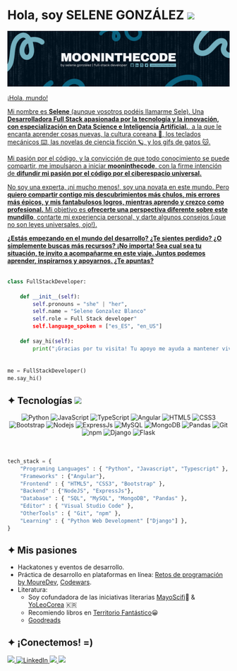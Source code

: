 <!-- 
![visitors](https://visitor-badge.laobi.icu/badge?page_id=gonzalezseledev.gonzalezseledev)
[![Open Source Lover](https://badges.frapsoft.com/os/v1/open-source.svg?v=102)](https://github.com/ellerbrock/open-source-badge/)
-->

<h1>Hola, soy SELENE GONZÁLEZ <img src="https://media.giphy.com/media/mGcNjsfWAjY5AEZNw6/giphy.gif" width="50"></h1>

<a href="https://github.com/gonzalezseledev"><img src="https://github.com/gonzalezseledev/gonzalezseledev/blob/main/banner.png"/>

¡Hola, mundo!

Mi nombre es **Selene** (aunque vosotros podéis llamarme Sele). Una **Desarrolladora Full Stack apasionada por la tecnología y la innovación, con especialización en Data Science e Inteligencia Artificial.**, a la que le encanta aprender cosas nuevas, la cultura coreana 🌺, los teclados mecánicos ⌨️, las novelas de ciencia ficción 🪐, y los gifs de gatos 🐱.

Mi pasión por el código, y la convicción de que todo conocimiento se puede compartir, me impulsaron a iniciar **mooninthecode**, con la firme intención de **difundir mi pasión por el código por el ciberespacio universal.**

No soy una experta, ¡ni mucho menos!, soy una novata en este mundo. Pero **quiero compartir contigo mis descubrimientos más chulos, mis errores más épicos, y mis fantabulosos logros, mientras aprendo y crezco como profesional.** Mi objetivo es **ofrecerte una perspectiva diferente sobre este mundillo**, contarte mi experiencia personal, y darte algunos consejos (¡que no son leyes universales, ojo!).

**¿Estás empezando en el mundo del desarrollo? ¿Te sientes perdido? ¿O simplemente buscas más recursos? ¡No importa! Sea cual sea tu situación, te invito a acompañarme en este viaje. Juntos podemos aprender, inspirarnos y apoyarnos. ¿Te apuntas?** <!-- **[Suscríbete a mi blog](https://#)** -->

```python

class FullStackDeveloper:

    def __init__(self):
        self.pronouns = "she" | "her",
        self.name = "Selene Gonzalez Blanco"
        self.role = Full Stack developer"
        self.language_spoken = ["es_ES", "en_US"]

    def say_hi(self):
        print("¡Gracias por tu visita! Tu apoyo me ayuda a mantener vivo este sueño. ¡Feliz día! 💜")


me = FullStackDeveloper()
me.say_hi()

```

<!-- Tech Stack Section -->

<h2>✦ Tecnologías <img src="https://media.giphy.com/media/VgCDAzcKvsR6OM0uWg/giphy.gif" width="50"></h2>

<div align="center">
  <img alt="Python" src="https://img.shields.io/badge/python-0B6380?style=for-the-badge&logo=python&logoColor=white&labelColor=000001" />
  <img alt="JavaScript" src="https://img.shields.io/badge/javascript-0B6380?style=for-the-badge&logo=javascript&logoColor=white&labelColor=000001" /> 
  <img alt="TypeScript" src="https://img.shields.io/badge/typescript-0B6380?style=for-the-badge&logo=typescript&logoColor=white&labelColor=000001" />
  <img alt="Angular" src="https://img.shields.io/badge/angular-0B6380?style=for-the-badge&logo=angular&logoColor=white&labelColor=000001" />
  <img alt="HTML5" src="https://img.shields.io/badge/html5-0B6380?style=for-the-badge&logo=html5&logoColor=white&labelColor=000001" />
  <img alt="CSS3" src="https://img.shields.io/badge/css3-0B6380?style=for-the-badge&logo=css3&logoColor=white&labelColor=000001" />
  <img alt="Bootstrap" src="https://img.shields.io/badge/bootstrap-0B6380?style=for-the-badge&logo=bootstrap&logoColor=white&labelColor=000001" />
  <img alt="Nodejs" src="https://img.shields.io/badge/node.js-0B6380?style=for-the-badge&logo=node.js&logoColor=white&labelColor=000001" />
  <img alt="ExpressJs" src="https://img.shields.io/badge/express.js-0B6380?style=for-the-badge&logo=express&logoColor=white&labelColor=000001" />
  <img alt="MySQL" src="https://img.shields.io/badge/mysql-0B6380.svg?style=for-the-badge&logo=mysql&logoColor=white&labelColor=000001" />
  <img alt="MongoDB" src="https://img.shields.io/badge/MongoDB-0B6380.svg?style=for-the-badge&logo=mongodb&logoColor=white&labelColor=000001" />
  <img alt="Pandas" src="https://img.shields.io/badge/pandas-0B6380.svg?style=for-the-badge&logo=pandas&logoColor=white&labelColor=000001" />
  <img alt="Git" src="https://img.shields.io/badge/git-0B6380?style=for-the-badge&logo=git&logoColor=white&labelColor=000001" />
  <img alt="npm" src="https://img.shields.io/badge/-NPM-0B6380.svg?style=flat-square&logo=npm&logoColor=white&labelColor=000001" />
  <img alt="Django" src="https://img.shields.io/badge/django-0B6380?style=for-the-badge&logo=django&logoColor=white&labelColor=000001" />
  <img alt="Flask" src="https://img.shields.io/badge/flask-0B6380?style=for-the-badge&logo=flask&logoColor=white&labelColor=000001" />
</div>
<br>

```python

tech_stack = { 
    "Programing Languages" : { "Python", "Javascript", "Typescript" },
    "Frameworks" : {"Angular"},
    "Frontend" : { "HTML5", "CSS3", "Bootstrap" },
    "Backend" : {"NodeJS", "ExpressJs"},
    "Database" : { "SQL", "MySQL", "MongoDB", "Pandas" },
    "Editor" : { "Visual Studio Code" },
    "OtherTools" : { "Git", "npm" },
    "Learning" : { "Python Web Development" ["Django"] },
}

```

<!-- Projects Section

## ✦ Proyectos destacados

<!-- BEGIN PROJECTS-CARDS

[![5 things I wish I knew before studying Computer Science](https://ytcards.demolab.com/?id=Wjj21p3tvcg&title=5+things+I+wish+I+knew+before+studying+Computer+Science&lang=en&timestamp=1636628400&background_color=%230d1117&title_color=%23ffffff&stats_color=%23dedede&max_title_lines=1&width=250&border_radius=5&duration=436 "5 things I wish I knew before studying Computer Science")](https://youtu.be/Wjj21p3tvcg?si=b7QYksN87h0wsGpQ)
[![Tips and advice for Computer Science students](https://ytcards.demolab.com/?id=UItfbdI0oNc&title=Tips+and+advice+for+Computer+Science+students&lang=en&timestamp=1638183600&background_color=%230d1117&title_color=%23ffffff&stats_color=%23dedede&max_title_lines=1&width=250&border_radius=5&duration=380 "Tips and advice for Computer Science students")](https://youtu.be/UItfbdI0oNc?si=mjrsewEwBdhtvzDX)
[![My Computer Science degree in 13 minutes](https://ytcards.demolab.com/?id=Dd_4zfmY-aA&title=My+Computer+Science+degree+in+13+minutes&lang=en&timestamp=1693396800&background_color=%230d1117&title_color=%23ffffff&stats_color=%23dedede&max_title_lines=1&width=250&border_radius=5&duration=786 "My Computer Science degree in 13 minutes")](https://youtu.be/Dd_4zfmY-aA?si=1AhwiUIamfs6clV3)
[![How I would learn to code (if I could start over)](https://ytcards.demolab.com/?id=kS03mP7p0ts&title=How+I+would+learn+to+code+(+if+I+could+start+over+)&lang=en&timestamp=1698663600&background_color=%230d1117&title_color=%23ffffff&stats_color=%23dedede&max_title_lines=1&width=250&border_radius=5&duration=695 "How I would learn to code (if I could start over)")](https://youtu.be/kS03mP7p0ts?si=7UXbigeHmyTVGP60)

END PROJECTS-CARDS -->

<!-- Passions Section -->

<h2>✦ Mis pasiones </h2>

+ Hackatones y eventos de desarrollo.
+ Práctica de desarrollo en plataformas en línea: [Retos de programación by MoureDev](https://retosdeprogramacion.com/ejercicios), [Codewars](https://www.codewars.com/).
+ Literatura:
  - Soy cofundadora de las iniciativas literarias [MayoScifi](https://twitter.com/mayoscifi)🚀 & [YoLeoCorea](https://www.instagram.com/yoleocorea/) 🇰🇷
  - Recomiendo libros en [Territorio Fantástico](http://territoriofantastico)😀
  - [Goodreads](https://www.goodreads.com/user/show/77506113-torda-de-ciudad)

<!-- Contact Section -->

<h2>✦ ¡Conectemos! =) </h2>

<div>
  <a href="mailto:gonzalezseledev@gmail.com">
    <img src="https://img.shields.io/badge/Gmail-0B6380?style=for-the-badge&logo=gmail&logoColor=white&labelColor=000001" />
  </a>
  <a href="https://linkedin.com/in/gonzalezseledev" target="_blank">
    <img alt="LinkedIn" src="https://img.shields.io/badge/linkedin-0B6380?&style=for-the-badge&logo=linkedin&logoColor=white&labelColor=000001" />
  </a> 
  <a href="https://www.instagram.com/mooninthecode/">
    <img src="https://img.shields.io/badge/Instagram-0B6380?style=for-the-badge&logo=instagram&logoColor=white&labelColor=000001" />
  </a>
  <a href="https://gonzalezseledev.github.io/portfolio/home.html" target="_blank">
     <img src="https://img.shields.io/badge/Portfolio-0B6380?style=for-the-badge&logo=todoist&logoColor=white&labelColor=000001" />
  </a>
</div>
